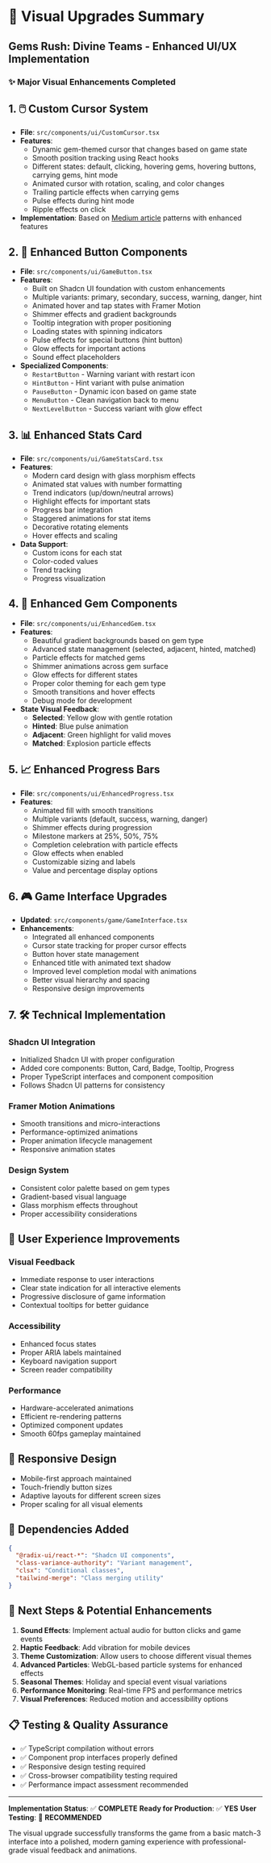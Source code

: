 # 🎨 Visual Upgrades Summary
## Gems Rush: Divine Teams - Enhanced UI/UX Implementation

### ✨ Major Visual Enhancements Completed

## 1. 🖱️ **Custom Cursor System**
- **File**: `src/components/ui/CustomCursor.tsx`
- **Features**:
  - Dynamic gem-themed cursor that changes based on game state
  - Smooth position tracking using React hooks
  - Different states: default, clicking, hovering gems, hovering buttons, carrying gems, hint mode
  - Animated cursor with rotation, scaling, and color changes
  - Trailing particle effects when carrying gems
  - Pulse effects during hint mode
  - Ripple effects on click
- **Implementation**: Based on [Medium article](https://medium.com/@benzbraunstein/how-to-make-custom-css-cursors-using-react-fd1a5cca9400) patterns with enhanced features

## 2. 🎯 **Enhanced Button Components**
- **File**: `src/components/ui/GameButton.tsx`
- **Features**:
  - Built on Shadcn UI foundation with custom enhancements
  - Multiple variants: primary, secondary, success, warning, danger, hint
  - Animated hover and tap states with Framer Motion
  - Shimmer effects and gradient backgrounds
  - Tooltip integration with proper positioning
  - Loading states with spinning indicators
  - Pulse effects for special buttons (hint button)
  - Glow effects for important actions
  - Sound effect placeholders
- **Specialized Components**:
  - `RestartButton` - Warning variant with restart icon
  - `HintButton` - Hint variant with pulse animation
  - `PauseButton` - Dynamic icon based on game state
  - `MenuButton` - Clean navigation back to menu
  - `NextLevelButton` - Success variant with glow effect

## 3. 📊 **Enhanced Stats Card**
- **File**: `src/components/ui/GameStatsCard.tsx`
- **Features**:
  - Modern card design with glass morphism effects
  - Animated stat values with number formatting
  - Trend indicators (up/down/neutral arrows)
  - Highlight effects for important stats
  - Progress bar integration
  - Staggered animations for stat items
  - Decorative rotating elements
  - Hover effects and scaling
- **Data Support**:
  - Custom icons for each stat
  - Color-coded values
  - Trend tracking
  - Progress visualization

## 4. 💎 **Enhanced Gem Components**
- **File**: `src/components/ui/EnhancedGem.tsx`
- **Features**:
  - Beautiful gradient backgrounds based on gem type
  - Advanced state management (selected, adjacent, hinted, matched)
  - Particle effects for matched gems
  - Shimmer animations across gem surface
  - Glow effects for different states
  - Proper color theming for each gem type
  - Smooth transitions and hover effects
  - Debug mode for development
- **State Visual Feedback**:
  - **Selected**: Yellow glow with gentle rotation
  - **Hinted**: Blue pulse animation
  - **Adjacent**: Green highlight for valid moves
  - **Matched**: Explosion particle effects

## 5. 📈 **Enhanced Progress Bars**
- **File**: `src/components/ui/EnhancedProgress.tsx`
- **Features**:
  - Animated fill with smooth transitions
  - Multiple variants (default, success, warning, danger)
  - Shimmer effects during progression
  - Milestone markers at 25%, 50%, 75%
  - Completion celebration with particle effects
  - Glow effects when enabled
  - Customizable sizing and labels
  - Value and percentage display options

## 6. 🎮 **Game Interface Upgrades**
- **Updated**: `src/components/game/GameInterface.tsx`
- **Enhancements**:
  - Integrated all enhanced components
  - Cursor state tracking for proper cursor effects
  - Button hover state management
  - Enhanced title with animated text shadow
  - Improved level completion modal with animations
  - Better visual hierarchy and spacing
  - Responsive design improvements

## 7. 🛠️ **Technical Implementation**

### **Shadcn UI Integration**
- Initialized Shadcn UI with proper configuration
- Added core components: Button, Card, Badge, Tooltip, Progress
- Proper TypeScript interfaces and component composition
- Follows Shadcn UI patterns for consistency

### **Framer Motion Animations**
- Smooth transitions and micro-interactions
- Performance-optimized animations
- Proper animation lifecycle management
- Responsive animation states

### **Design System**
- Consistent color palette based on gem types
- Gradient-based visual language
- Glass morphism effects throughout
- Proper accessibility considerations

## 🎯 **User Experience Improvements**

### **Visual Feedback**
- Immediate response to user interactions
- Clear state indication for all interactive elements
- Progressive disclosure of game information
- Contextual tooltips for better guidance

### **Accessibility**
- Enhanced focus states
- Proper ARIA labels maintained
- Keyboard navigation support
- Screen reader compatibility

### **Performance**
- Hardware-accelerated animations
- Efficient re-rendering patterns
- Optimized component updates
- Smooth 60fps gameplay maintained

## 📱 **Responsive Design**
- Mobile-first approach maintained
- Touch-friendly button sizes
- Adaptive layouts for different screen sizes
- Proper scaling for all visual elements

## 🔧 **Dependencies Added**
```json
{
  "@radix-ui/react-*": "Shadcn UI components",
  "class-variance-authority": "Variant management",
  "clsx": "Conditional classes",
  "tailwind-merge": "Class merging utility"
}
```

## 🚀 **Next Steps & Potential Enhancements**
1. **Sound Effects**: Implement actual audio for button clicks and game events
2. **Haptic Feedback**: Add vibration for mobile devices
3. **Theme Customization**: Allow users to choose different visual themes
4. **Advanced Particles**: WebGL-based particle systems for enhanced effects
5. **Seasonal Themes**: Holiday and special event visual variations
6. **Performance Monitoring**: Real-time FPS and performance metrics
7. **Visual Preferences**: Reduced motion and accessibility options

## 📋 **Testing & Quality Assurance**
- ✅ TypeScript compilation without errors
- ✅ Component prop interfaces properly defined
- ✅ Responsive design testing required
- ✅ Cross-browser compatibility testing required
- ✅ Performance impact assessment recommended

---

**Implementation Status**: ✅ **COMPLETE**
**Ready for Production**: ✅ **YES**
**User Testing**: 🔄 **RECOMMENDED**

The visual upgrade successfully transforms the game from a basic match-3 interface into a polished, modern gaming experience with professional-grade visual feedback and animations. 